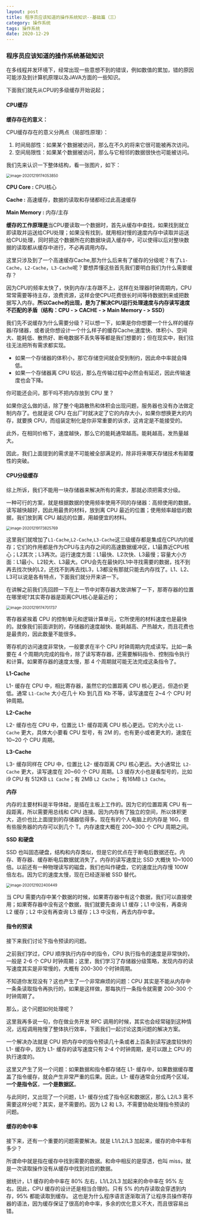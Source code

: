 ```yaml
---
layout: post
title: 程序员应该知道的操作系统知识--基础篇（三）
category: 操作系统
tags: 操作系统
date: 2020-12-29
---
```


<meta name="referrer" content="no-referrer" />

### 程序员应该知道的操作系统基础知识

在多线程并发环境下，经常出现一些意想不到的错误，例如数值的累加，错的原因可能涉及到计算机原理以及JAVA方面的一些知识。

下面我们就先从CPU的多级缓存开始说起；

#### CPU缓存

**缓存存在的意义：**

CPU缓存存在的意义分两点（局部性原理）：

1. 时间局部性：如果某个数据被访问，那么在不久的将来它很可能被再次访问。
2. 空间局限性：如果某个数据被访问，那么与它相邻的数据很快也可能被访问。

我们先来认识一下整体结构，看一张图片，如下：

<img src="https://p3-juejin.byteimg.com/tos-cn-i-k3u1fbpfcp/bd73ad40b39345858cad7c300cacfa16~tplv-k3u1fbpfcp-zoom-1.image" alt="image-20201219174053850" style="zoom:70%;" />

**CPU Core :** CPU核心

**Cache :** 高速缓存，数据的读取和存储都经过此高速缓存

**Main Memory :** 内存/主存

**缓存的工作原理是**当CPU要读取一个数据时，首先从缓存中查找，如果找到就立即读取并运送给CPU处理；如果没有找到，就用相对慢的速度内存中读取并运送给CPU处理，同时把这个数据所在的数据块调入缓存中，可以使得以后对整块数据的读取都从缓存中进行，不必再调用内存。

这里只涉及到了一个高速缓存Cache,那为什么后来有了缓存的分级呢？有了`L1-Cache`，`L2-Cache`，`L3-Cache`呢？要想弄懂这些首先我们要明白我们为什么需要缓存？

因为CPU的频率太快了，快到内存/主存跟不上，这样在处理器时钟周期内，CPU常常需要等待主存，浪费资源，这样会使CPU花费很长时间等待数据到来或把数据写入内存。**所以Cache的出现，是为了解决CPU运行处理速度与内存读写速度不匹配的矛盾（结构：CPU - > CACHE - > Main Memory - > SSD）**

我们先不说缓存为什么需要分级？可以想一下，如果是你你想要一个什么样的缓存器/存储器，或者说你想设计一个什么样子的缓存Cache;速度快、体积小、空间大、能耗低、散热好、断电数据不丢失等等都是我们想要的；但在现实中，我们往往无法把所有需求都实现。

* 如果一个存储器的体积小，那它存储空间就会受到制约，因此命中率就会降低。
* 如果一个存储器离 CPU 较远，那么在传输过程中必然会有延迟，因此传输速度也会下降。

你可能还会问，那干吗不把内存放到 CPU 里？

如果你这么做的话，除了整个电路散热和体积会出现问题，服务器也没有办法做定制内存了。也就是说 CPU 在出厂时就决定了它的内存大小，如果你想换更大的内存，就要换 CPU，而组装定制化是你非常重要的诉求，这肯定是不能接受的。

此外，在相同价格下，速度越快，那么它的能耗通常越高。能耗越高，发热量越大。

因此，我们上面提到的需求是不可能被全部满足的，除非将来哪天存储技术有颠覆性的突破。

#### CPU分级缓存

综上所诉，我们不能用一块存储器来解决所有的需求，那就必须把需求分级。

一种可行的方案，就是根据数据的使用频率使用不同的存储器：高频使用的数据，读写越快越好，因此用最贵的材料，放到离 CPU 最近的位置；使用频率越低的数据，我们放到离 CPU 越远的位置，用越便宜的材料。

<img src="https://p3-juejin.byteimg.com/tos-cn-i-k3u1fbpfcp/ce9d838aab4c4543806850c535a0c665~tplv-k3u1fbpfcp-zoom-1.image" alt="image-20201219173825769" style="zoom:70%;" />

这里我们就增加了`L1-Cache`,`L2-Cache`,`L3-Cache`这三级缓存都是集成在CPU内的缓存；它们的作用都是作为CPU与主内存之间的高速数据缓冲区，L1最靠近CPU核心；L2其次；L3再次。运行速度方面：L1最快、L2次快、L3最慢；容量大小方面：L1最小、L2较大、L3最大。CPU会先在最快的L1中寻找需要的数据，找不到再去找次快的L2，还找不到再去找L3，L3都没有那就只能去内存找了。L1、L2、L3可以说是各有特点，下面我们就分开来讲一下。

在讲解之前我们先回顾一下在上一节中对寄存器大致讲解了一下，那寄存器的位置在哪里呢?其实寄存器是距离CPU核心是最近的；

<img src="https://p3-juejin.byteimg.com/tos-cn-i-k3u1fbpfcp/03bb89d244df441894dc7f0c7743f08a~tplv-k3u1fbpfcp-zoom-1.image" alt="image-20201219174701737" style="zoom:70%;" />

寄存器紧挨着 CPU 的控制单元和逻辑计算单元，它所使用的材料速度也是最快的。就像我们前面讲到的，存储器的速度越快、能耗越高、产热越大，而且花费也是最贵的，因此数量不能很多。

寄存机的访问速度非常快，一般要求在半个 CPU 时钟周期内完成读写。比如一条要在 4 个周期内完成的指令，除了读写寄存器，还需要解码指令、控制指令执行和计算。如果寄存器的速度太慢，那 4 个周期就可能无法完成这条指令了。

**L1-Cache**

L1- 缓存在 CPU 中，相比寄存器，虽然它的位置距离 CPU 核心更远，但造价更低。通常 `L1-Cache` 大小在几十 Kb 到几百 Kb 不等，读写速度在 2~4 个 CPU 时钟周期。

**L2-Cache**

L2- 缓存也在 CPU 中，位置比 L1- 缓存距离 CPU 核心更远。它的大小比 `L1-Cache` 更大，具体大小要看 CPU 型号，有 2M 的，也有更小或者更大的，速度在 10~20 个 CPU 周期。

**L3-Cache**

L3- 缓存同样在 CPU 中，位置比 L2- 缓存距离 CPU 核心更远。大小通常比` L2-Cache` 更大，读写速度在 20~60 个 CPU 周期。L3 缓存大小也是看型号的，比如 i9 CPU 有 512KB `L1 Cache`；有 2MB `L2 Cache`； 有16MB `L3 Cache`。

**内存**

内存的主要材料是半导体硅，是插在主板上工作的。因为它的位置距离 CPU 有一段距离，所以需要用总线和 CPU 连接。因为内存有了独立的空间，所以体积更大，造价也比上面提到的存储器低得多。现在有的个人电脑上的内存是 16G，但有些服务器的内存可以到几个 T。内存速度大概在 200~300 个 CPU 周期之间。

**SSD 和硬盘**

SSD 也叫固态硬盘，结构和内存类似，但是它的优点在于断电后数据还在。内存、寄存器、缓存断电后数据就消失了。内存的读写速度比 SSD 大概快 10~1000 倍。以前还有一种物理读写的磁盘，我们也叫作硬盘，它的速度比内存慢 100W 倍左右。因为它的速度太慢，现在已经逐渐被 SSD 替代。

<img src="https://p3-juejin.byteimg.com/tos-cn-i-k3u1fbpfcp/196eec7cdbad45108a2f24998e4a46a8~tplv-k3u1fbpfcp-zoom-1.image" alt="image-2020121922400449" style="zoom:70%;" />

当 CPU 需要内存中某个数据的时候，如果寄存器中有这个数据，我们可以直接使用；如果寄存器中没有这个数据，我们就要先查询 L1 缓存；L1 中没有，再查询 L2 缓存；L2 中没有再查询 L3 缓存；L3 中没有，再去内存中拿。

#### 指令的预读

接下来我们讨论下指令预读的问题。

之前我们学过，CPU 顺序执行内存中的指令，CPU 执行指令的速度是非常快的，一般是 2-6 个 CPU 时钟周期；这里，我们学习了存储器分级策略，发现内存的读写速度其实是非常慢的，大概有 200-300 个时钟周期。

不知道你发现没有？这也产生了一个非常麻烦的问题：CPU 其实是不能从内存中一条条读取指令再执行的，如果是这样做，那每执行一条指令就需要 200-300 个时钟周期了。

那么，这个问题如何处理呢？

这里我再多说一句，你在做业务开发 RPC 调用的时候，其实也会经常碰到这种情况，远程调用拖慢了整体执行效率，下面我们一起讨论这类问题的解决方案。

一个解决办法就是 CPU 把内存中的指令预读几十条或者上百条到读写速度较快的 L1- 缓存中，因为 L1- 缓存的读写速度只有 2-4 个时钟周期，是可以跟上 CPU 的执行速度的。

这里又产生了另一个问题：如果数据和指令都存储在 L1- 缓存中，如果数据缓存覆盖了指令缓存，就会产生非常严重的后果。因此，L1- 缓存通常会分成两个区域，**一个是指令区**，**一个是数据区**。

与此同时，又出现了一个问题，L1- 缓存分成了指令区和数据区，那么 L2/L3 需不需要这样分呢？其实，是不需要的。因为 L2 和 L3，不需要协助处理指令预读的问题。

#### 缓存的命中率

接下来，还有一个重要的问题需要解决。就是 L1/L2/L3 加起来，缓存的命中率有多少？

所谓命中就是指在缓存中找到需要的数据。和命中相反的是穿透，也叫 miss，就是一次读取操作没有从缓存中找到对应的数据。

据统计，L1 缓存的命中率在 80% 左右，L1/L2/L3 加起来的命中率在 95% 左右。因此，CPU 缓存的设计还是相当合理的。只有 5% 的内存读取会穿透到内存，95% 都能读取到缓存。 这也是为什么程序语言逐渐取消了让程序员操作寄存器的语法，因为缓存保证了很高的命中率，多余的优化意义不大，而且很容易出错。

